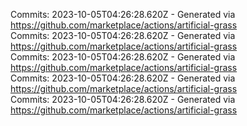 Commits: 2023-10-05T04:26:28.620Z - Generated via https://github.com/marketplace/actions/artificial-grass
<br>
Commits: 2023-10-05T04:26:28.620Z - Generated via https://github.com/marketplace/actions/artificial-grass
<br>
Commits: 2023-10-05T04:26:28.620Z - Generated via https://github.com/marketplace/actions/artificial-grass
<br>
Commits: 2023-10-05T04:26:28.620Z - Generated via https://github.com/marketplace/actions/artificial-grass
<br>
Commits: 2023-10-05T04:26:28.620Z - Generated via https://github.com/marketplace/actions/artificial-grass
<br>
